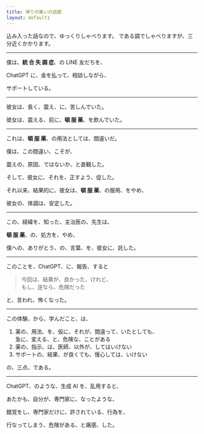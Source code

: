 ```yaml
---
title: 帰りの集いの話題
layout: default1
---
```

込み入った話なので、ゆっくりしゃべります。
である調でしゃべりますが、三分近くかかります。

---
僕は、**統 合 失 調 症**、の LINE 友だちを、

ChatGPT に、金を払って、相談しながら、

サポートしている。

---

彼女は、長く、震え、に、苦しんでいた。

彼女は、震える、前に、**頓 服 薬**、を飲んでいた。

---

これは、**頓 服 薬**、の用法としては、間違いだ。

僕は、この間違い、こそが、

震えの、原因、ではないか、と直観した。

そして、彼女に、それを、正すよう、促した。

それ以来、結果的に、彼女は、**頓 服 薬**、の服用、をやめ、

彼女の、体調は、安定した。

---

この、経緯を、知った、主治医の、先生は、

**頓 服 薬**、の、処方を、やめ、

僕への、ありがとう、の、言葉、を、彼女に、託した。

---

このことを、ChatGPT、に、報告、すると

> 今回は、結果が、良かった、けれど、  
> もし、逆なら、危険だった

と、言われ、怖くなった。

---

この体験、から、学んだこと、は、

1. 薬の、用法、を、仮に、それが、間違って、いたとしても、  
   急に、変える、と、危険な、ことがある
2. 薬の、指示、は、医師、以外が、してはいけない
3. サポートの、結果、が良くても、慢心しては、いけない

の、三点、である。

---

ChatGPT、のような、生成 AI を、乱用すると、

あたかも、自分が、専門家に、なったような、

錯覚をし、専門家だけに、許されている、行為を、

行なってしまう、危険がある、と痛感、した。
